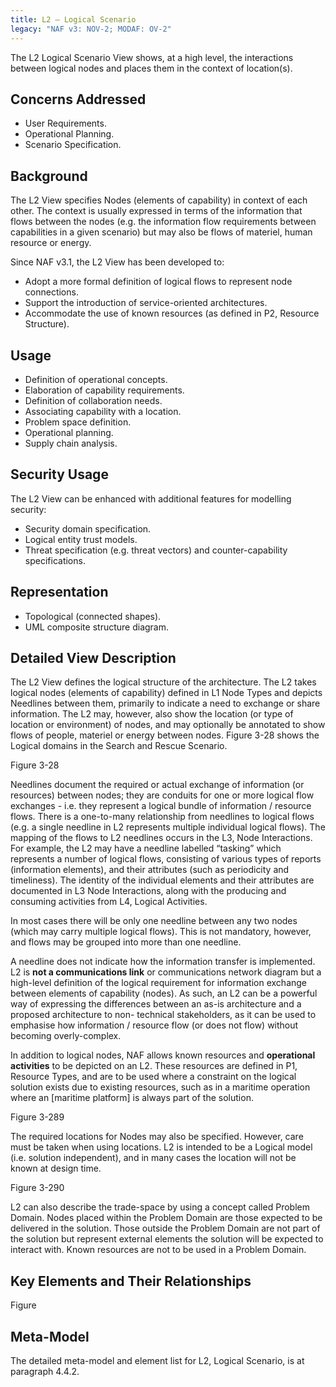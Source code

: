 ```yaml
---
title: L2 – Logical Scenario
legacy: "NAF v3: NOV-2; MODAF: OV-2"
---
```


The L2 Logical Scenario View shows, at a high level, the interactions between logical
nodes and places them in the context of location(s).


## Concerns Addressed

* User Requirements.
* Operational Planning.
* Scenario Specification.

## Background

The L2 View specifies Nodes (elements of capability) in context of each other. The
context is usually expressed in terms of the information that flows between the nodes
(e.g. the information flow requirements between capabilities in a given scenario) but
may also be flows of materiel, human resource or energy.

Since NAF v3.1, the L2 View has been developed to:

* Adopt a more formal definition of logical flows to represent node connections.
* Support the introduction of service-oriented architectures.
* Accommodate the use of known resources (as defined in P2, Resource
  Structure).

## Usage

* Definition of operational concepts.
* Elaboration of capability requirements.
* Definition of collaboration needs.
* Associating capability with a location.
* Problem space definition.
* Operational planning.
* Supply chain analysis.


## Security Usage

The L2 View can be enhanced with additional features for modelling security:

* Security domain specification.
* Logical entity trust models.
* Threat specification (e.g. threat vectors) and counter-capability specifications.

## Representation

* Topological (connected shapes).
* UML composite structure diagram.

## Detailed View Description

The L2 View defines the logical structure of the architecture. The L2 takes logical
nodes (elements of capability) defined in L1 Node Types and depicts Needlines
between them, primarily to indicate a need to exchange or share information. The L2
may, however, also show the location (or type of location or environment) of nodes,
and may optionally be annotated to show flows of people, materiel or energy
between nodes. Figure 3-28 shows the Logical domains in the Search and Rescue
Scenario.

Figure 3-28

Needlines document the required or actual exchange of information (or resources)
between nodes; they are conduits for one or more logical flow exchanges - i.e. they
represent a logical bundle of information / resource flows. There is a one-to-many
relationship from needlines to logical flows (e.g. a single needline in L2 represents
multiple individual logical flows). The mapping of the flows to L2 needlines occurs in
the L3, Node Interactions. For example, the L2 may have a needline labelled
“tasking” which represents a number of logical flows, consisting of various types of
reports (information elements), and their attributes (such as periodicity and
timeliness). The identity of the individual elements and their attributes are
documented in L3 Node Interactions, along with the producing and consuming
activities from L4, Logical Activities.

In most cases there will be only one needline between any two nodes (which may
carry multiple logical flows). This is not mandatory, however, and flows may be
grouped into more than one needline.

A needline does not indicate how the information transfer is implemented. L2 is **not
a communications link** or communications network diagram but a high-level
definition of the logical requirement for information exchange between elements of
capability (nodes). As such, an L2 can be a powerful way of expressing the
differences between an as-is architecture and a proposed architecture to non-
technical stakeholders, as it can be used to emphasise how information / resource
flow (or does not flow) without becoming overly-complex.

In addition to logical nodes, NAF allows known resources and **operational activities**
to be depicted on an L2. These resources are defined in P1, Resource Types, and
are to be used where a constraint on the logical solution exists due to existing
resources, such as in a maritime operation where an [maritime platform] is always
part of the solution.

Figure 3-289

The required locations for Nodes may also be specified. However, care must be
taken when using locations. L2 is intended to be a Logical model (i.e. solution
independent), and in many cases the location will not be known at design time.

Figure 3-290

L2 can also describe the trade-space by using a concept called Problem Domain.
Nodes placed within the Problem Domain are those expected to be delivered in the
solution. Those outside the Problem Domain are not part of the solution but
represent external elements the solution will be expected to interact with. Known
resources are not to be used in a Problem Domain.

## Key Elements and Their Relationships

Figure

## Meta-Model

The detailed meta-model and element list for L2, Logical Scenario, is at paragraph
4.4.2.
